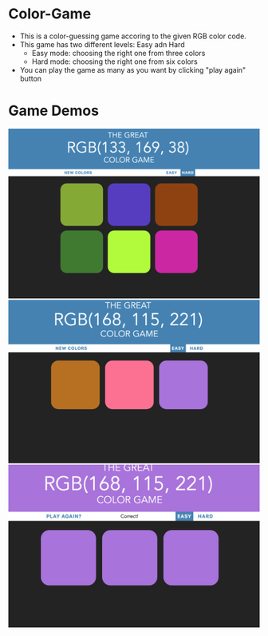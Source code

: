 # Color-Game
- This is a color-guessing game accoring to the given RGB color code.
- This game has two different levels: Easy adn Hard
  - Easy mode: choosing the right one from three colors
  - Hard mode: choosing the right one from six colors
- You can play the game as many as you want by clicking "play again" button

# Game Demos 
![image-text](Demo_imgs/demo1.png)
![image-text](Demo_imgs/demo2.png)
![image-text](Demo_imgs/demo3.png)
